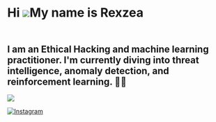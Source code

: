 Hi ![](https://user-images.githubusercontent.com/18350557/176309783-0785949b-9127-417c-8b55-ab5a4333674e.gif)My name is Rexzea
==============================================================================================================================
## <br>I am an Ethical Hacking and machine learning practitioner. I'm currently diving into threat intelligence, anomaly detection, and reinforcement learning. 🔐🤖




![](https://github-readme-stats.vercel.app/api/top-langs/?username=rexzea&theme=ambient_gradient&hide_border=false&include_all_commits=true&count_private=false&layout=compact)


[![Instagram](https://img.shields.io/badge/Instagram-%23E4405F.svg?logo=Instagram&logoColor=white)]([https://instagram.com/alzennora](https://www.instagram.com/alzennora/profilecard/?igsh=Ym8wZHFjcWRxaWhx)) 
<!-- Proudly created with GPRM ( https://gprm.itsvg.in ) -->
